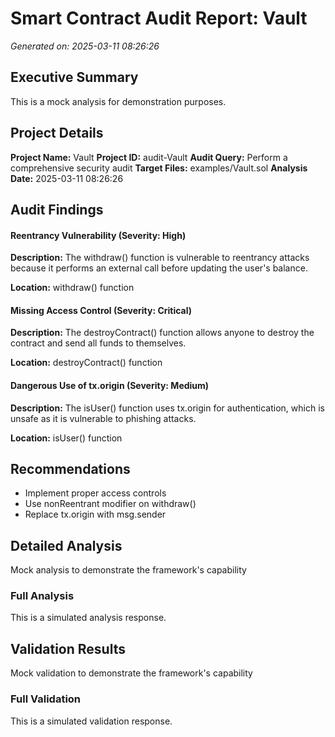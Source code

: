 # Smart Contract Audit Report: Vault

*Generated on: 2025-03-11 08:26:26*

## Executive Summary

This is a mock analysis for demonstration purposes.

## Project Details

**Project Name:** Vault
**Project ID:** audit-Vault
**Audit Query:** Perform a comprehensive security audit
**Target Files:** examples/Vault.sol
**Analysis Date:** 2025-03-11 08:26:26

## Audit Findings

#### Reentrancy Vulnerability (Severity: High)

**Description:** The withdraw() function is vulnerable to reentrancy attacks because it performs an external call before updating the user's balance.

**Location:** withdraw() function

#### Missing Access Control (Severity: Critical)

**Description:** The destroyContract() function allows anyone to destroy the contract and send all funds to themselves.

**Location:** destroyContract() function

#### Dangerous Use of tx.origin (Severity: Medium)

**Description:** The isUser() function uses tx.origin for authentication, which is unsafe as it is vulnerable to phishing attacks.

**Location:** isUser() function

## Recommendations

- Implement proper access controls
- Use nonReentrant modifier on withdraw()
- Replace tx.origin with msg.sender

## Detailed Analysis

Mock analysis to demonstrate the framework's capability

### Full Analysis

This is a simulated analysis response.

## Validation Results

Mock validation to demonstrate the framework's capability

### Full Validation

This is a simulated validation response.

